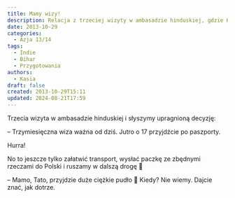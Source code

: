 ```yaml
---
title: Mamy wizy!
description: Relacja z trzeciej wizyty w ambasadzie hinduskiej, gdzie Kasia i Michał uzyskują trzymiesięczną wizę do Indii. Plany na dalszą podróż, transport i wysyłka paczki do Polski.
date: 2013-10-29
categories:
  - Azja 13/14
tags:
  - Indie
  - Bihar
  - Przygotowania
authors:
  - Kasia
draft: false
created: 2013-10-29T15:11
updated: 2024-08-21T17:59
---
```

Trzecia wizyta w ambasadzie hinduskiej i słyszymy upragnioną decyzję:

– Trzymiesięczna wiza ważna od dziś. Jutro o 17 przyjdźcie po paszporty.

Hurra!

No to jeszcze tylko załatwić transport, wysłać paczkę ze zbędnymi rzeczami do Polski i ruszamy w dalszą drogę 🙂 

– Mamo, Tato, przyjdzie duże ciężkie pudło 🙂 Kiedy? Nie wiemy. Dajcie znać, jak dotrze.